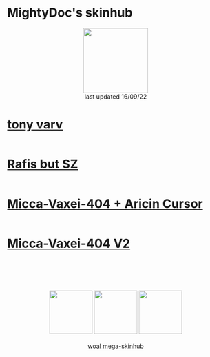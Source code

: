 # MightyDoc's skinhub
<p align="center">
<a href="https://osu.ppy.sh/users/9067591">
  <img src="https://a.ppy.sh/9067591"  
       width="150"
       height="150"></a>
<br>
last updated 16/09/22
</p>

# [tony varv](https://github.com/rudjx3/skins/blob/main/mightydoc/tony%20varv.osk)
[![]()](https://github.com/rudjx3/skins/blob/main/mightydoc/tony%20varv.osk)

# [Rafis but SZ](https://github.com/rudjx3/skins/blob/main/mightydoc/Rafis%20but%20SZ.osk)
[![]()](https://github.com/rudjx3/skins/blob/main/mightydoc/Rafis%20but%20SZ.osk)

# [Micca-Vaxei-404 + Aricin Cursor](https://github.com/rudjx3/skins/blob/main/mightydoc/Micca-Vaxei-404%20%2B%20Aricin%20Cursor.osk)
[![]()](https://github.com/rudjx3/skins/blob/main/mightydoc/Micca-Vaxei-404%20%2B%20Aricin%20Cursor.osk)

# [Micca-Vaxei-404 V2](https://github.com/rudjx3/skins/blob/main/mightydoc/Micca-Vaxei-404%20V2%20.osk)
[![]()](https://github.com/rudjx3/skins/blob/main/mightydoc/Micca-Vaxei-404%20V2%20.osk)

#
<p align="center">
  <br></br>
  <a href="https://www.twitch.tv/mightyd0c">
  <img src="https://i.imgur.com/HM030lk.png" 
       width="100" 
       height="100"></a>
  <a href="https://www.youtube.com/channel/UCN1UnwISaqOy6qizzm0QkKg">
  <img src="https://i.imgur.com/YWbDUUy.png"  
       width="100" 
       height="100"></a>
  <a href="https://twitter.com/MlGHTYDOC">
  <img src="https://i.imgur.com/PUQ5uWf.png" 
       width="100" 
       height="100"></a>
  <br></br>
  <a href="README.md">woal mega-skinhub</a>
 </p>
